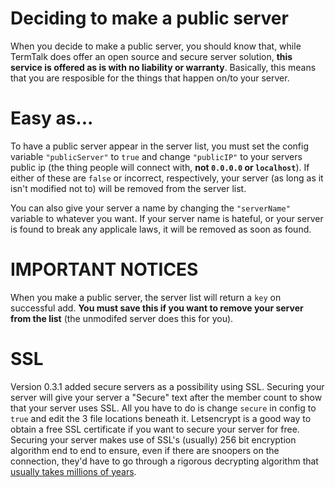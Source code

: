 # Deciding to make a public server

When you decide to make a public server, you should know that, while TermTalk does offer an open source and secure server solution, **this service is offered as is with no liability or warranty**. Basically, this means that you are resposible for the things that happen on/to your server.

# Easy as...

To have a public server appear in the server list, you must set the config variable `"publicServer"` to `true` and change `"publicIP"` to your servers public ip (the thing people will connect with, **not `0.0.0.0` or `localhost`**). If either of these are `false` or incorrect, respectively, your server (as long as it isn't modified not to) will be removed from the server list.

You can also give your server a name by changing the `"serverName"` variable to whatever you want. If your server name is hateful, or your server is found to break any applicale laws, it will be removed as soon as found.

# IMPORTANT NOTICES

When you make a public server, the server list will return a `key` on successful add. **You must save this if you want to remove your server from the list** (the unmodifed server does this for you).

# SSL

Version 0.3.1 added secure servers as a possibility using SSL. Securing your server will give your server a "Secure" text after the member count to show that your server uses SSL. All you have to do is change `secure` in config to `true` and edit the 3 file locations beneath it. Letsencrypt is a good way to obtain a free SSL certificate if you want to secure your server for free. Securing your server makes use of SSL's (usually) 256 bit encryption algorithm end to end to ensure, even if there are snoopers on the connection, they'd have to go through a rigorous decrypting algorithm that [usually takes millions of years](https://www.digicert.com/blog/cost-crack-256-bit-ssl-encryption/).
